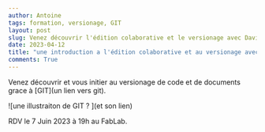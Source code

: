 ```yaml
---
author: Antoine
tags: formation, versionage, GIT
layout: post
slug: Venez découvrir l'édition colaborative et le versionage avec David  
date: 2023-04-12
title: "une introduction a l'édition colaborative et au versionage avec GIT"
comments: True
---
```

Venez découvrir et vous initier au versionage de code et de documents grace à [GIT](un lien vers git).

![une illustraiton de GIT ? ](et son lien)

RDV le 7 Juin 2023 à 19h au FabLab.
